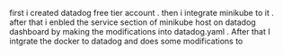 first i created datadog free tier account
. then i integrate minikube to it 
. after that i enbled the service section of minikube host on datadog dashboard by making the modifications into datadog.yaml
. After that I intgrate the docker  to datadog and does some modifications to 

